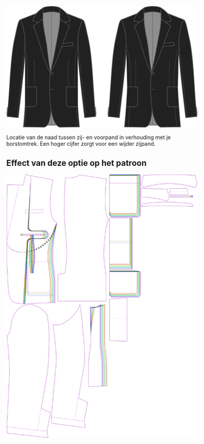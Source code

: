 
![Zij- voorpand plaatsing](sidefrontplacement.svg)

Locatie van de naad tussen zij- en voorpand in verhouding met je borstomtrek. Een hoger cijfer zorgt voor een wijder zijpand.


## Effect van deze optie op het patroon
![Deze afbeelding toont het effect van deze optie door meerdere varianten die een andere waarde hebben voor deze optie te vervangen](jaeger_sidefrontplacement_sample.svg "Effect van deze optie op het patroon")
